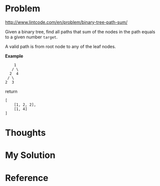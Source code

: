 # Problem

http://www.lintcode.com/en/problem/binary-tree-path-sum/

Given a binary tree, find all paths that sum of the nodes in the path equals to a given number ```target```. 

A valid path is from root node to any of the leaf nodes. 

**Example**

```
    1
   / \
  2  4
 / \
2  3 
```

return

```
[
    [1, 2, 2],
    [1, 4]
]
```

# Thoughts
 

 
# My Solution

# Reference